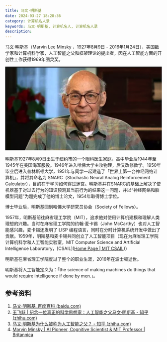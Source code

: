 ```yaml
---
title: 马文·明斯基
date: 2024-03-27 18:28:36
category: 计算机名人录
keywords: 马文·明斯基, 计算机名人, 计算机名人录
description: 
---
```


马文·明斯基（Marvin Lee Minsky ，1927年8月9日 - 2016年1月24日），美国数学家和计算机科学家，人工智能之父和框架理论的提出者，因在人工智能方面的开创性工作获得1969年图灵奖。

![image-20240328184517154](20240327-marvin-minsky/image-20240328184517154.png)

明斯基1927年8月9日出生于纽约市的一个眼科医生家庭。高中毕业后1944年至1945年在美国海军服役。1946年进入哈佛大学主攻物理，后又改修数学。1950年毕业后进入普林斯顿大学，1951年与同学一起建造了「世界上第一台神经网络计算机」，并将其命名为 SNARC（Stochastic Neural Analog Reinforcement Calculator），目的在于学习如何穿过迷宫。明斯基并在SNARC的基础上解决了使机器基于对过去行为的知识预测其当前行为的结果这一问题，并以“神经网络和脑模型问题”为题完成了他的博士论文，1954年取得博士学位。

博士毕业后，明斯基回到哈佛大学研究员协会（Society of Fellows）。

1957年，明斯基前往麻省理工学院（MIT），追求他对使用计算机建模和理解人类理想的兴趣。当时在麻省理工学院的约翰·麦卡锡（John McCarthy）也对人工智能感兴趣，麦卡锡还发明了 LISP 编程语言，同时在分时计算机系统开发中做出了贡献。1959年，明斯基和麦卡锡共同创立了人工智能项目（现在为麻省理工学院计算机科学和人工智能实验室，MIT Computer Science and Artificial Intelligence Laboratory，[CSAIL]([Home Page | MIT CSAIL](https://www.csail.mit.edu/))） 

明斯基在麻省理工学院度过了整个的职业生涯，2016年在波士顿逝世。

明斯基将人工智能定义为：「the science of making machines do things that would require intelligence if done by men.」。


## 参考资料

1. [马文·明斯基_百度百科 (baidu.com)](https://baike.baidu.com/item/马文·明斯基/7398340)
1. [王飞跃 | 纪念一位真正的科学思想家：人工智能之父马文·明斯基 - 知乎 (zhihu.com)](https://zhuanlan.zhihu.com/p/20641727)
1. [马文·明斯基为什么被称为人工智能之父？ - 知乎 (zhihu.com)](https://zhuanlan.zhihu.com/p/42025213)
1. [Marvin Minsky | AI Pioneer, Cognitive Scientist & MIT Professor | Britannica](https://www.britannica.com/biography/Marvin-Lee-Minsky)

